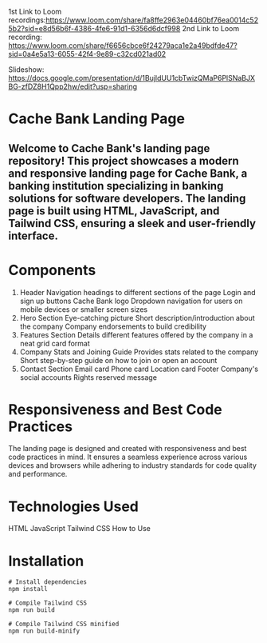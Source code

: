 1st Link to Loom recordings:https://www.loom.com/share/fa8ffe2963e04460bf76ea0014c525b2?sid=e8d56b6f-4386-4fe6-91d1-6356d6dcf998
2nd Link to Loom recording: https://www.loom.com/share/f6656cbce6f24279aca1e2a49bdfde47?sid=0a4e5a13-6055-42f4-9e89-c32cd021ad02

Slideshow: https://docs.google.com/presentation/d/1BujldUU1cbTwizQMaP6PlSNaBJXBG-zfDZ8H1Qpp2hw/edit?usp=sharing

# Cache Bank Landing Page
## Welcome to Cache Bank's landing page repository! This project showcases a modern and responsive landing page for Cache Bank, a banking institution specializing in banking solutions for software developers. The landing page is built using HTML, JavaScript, and Tailwind CSS, ensuring a sleek and user-friendly interface.

# Components
1. Header
Navigation headings to different sections of the page
Login and sign up buttons
Cache Bank logo
Dropdown navigation for users on mobile devices or smaller screen sizes
2. Hero Section
Eye-catching picture
Short description/introduction about the company
Company endorsements to build credibility
3. Features Section
Details different features offered by the company in a neat grid card format
4. Company Stats and Joining Guide
Provides stats related to the company
Short step-by-step guide on how to join or open an account
5. Contact Section
Email card
Phone card
Location card
Footer
Company's social accounts
Rights reserved message
# Responsiveness and Best Code Practices
The landing page is designed and created with responsiveness and best code practices in mind. It ensures a seamless experience across various devices and browsers while adhering to industry standards for code quality and performance.

# Technologies Used
HTML
JavaScript
Tailwind CSS
How to Use





# Installation

```
# Install dependencies
npm install

# Compile Tailwind CSS
npm run build

# Compile Tailwind CSS minified
npm run build-minify

```

